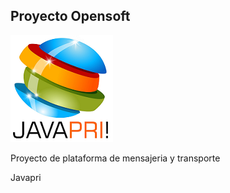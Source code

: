## Proyecto Opensoft

<img src="public\img\logo_javapri.png">

<p>Proyecto  de plataforma de mensajeria y transporte</p>

<a>Javapri</a>
